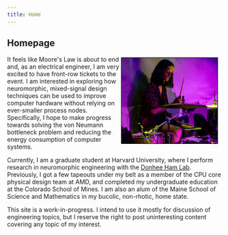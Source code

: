 ```yaml
---
title: Home 
---
```


## Homepage

<img src="images/drumming.jpg" height="200" alt="Me playing the drums in 2019" style="float: right; margin: 4px 10px 4px 4px; border: 1px solid #000000;"> 

It feels like Moore's Law is about to end and, as an electrical engineer, I am very excited to have front-row tickets to the event.
I am interested in exploring how neuromorphic, mixed-signal design techniques can be used to improve computer hardware without relying on ever-smaller process nodes.
Specifically, I hope to make progress towards solving the von Neumann bottleneck problem and reducing the energy consumption of computer systems.

Currently, I am a graduate student at Harvard University, where I perform research in neuromorphic engineering with the [Donhee Ham Lab](https://www.donheehamlab.org/). 
Previously, I got a few tapeouts under my belt as a member of the CPU core physical design team at AMD, and completed my undergraduate education at the Colorado School of Mines. 
I am also an alum of the Maine School of Science and Mathematics in my bucolic, non-rhotic, home state.

This site is a work-in-progress. I intend to use it mostly for discussion of engineering topics, but I reserve the right to post uninteresting content covering any topic of my interest.
